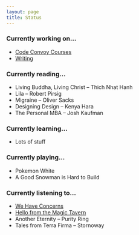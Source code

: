 ```yaml
---
layout: page
title: Status
---
```


### Currently working on...

* [Code Convoy Courses](http://codeconvoy.com)
* [Writing](/archive)

### Currently reading...

* Living Buddha, Living Christ – Thich Nhat Hanh
* Lila – Robert Pirsig
* Migraine – Oliver Sacks
* Designing Design – Kenya Hara
* The Personal MBA – Josh Kaufman

### Currently learning...

* Lots of stuff

### Currently playing...

* Pokemon White
* A Good Snowman is Hard to Build

### Currently listening to...

* [We Have Concerns](http://www.wehaveconcerns.com)
* [Hello from the Magic Tavern](http://hellofromthemagictavern.com)
* Another Eternity – Purity Ring
* Tales from Terra Firma – Stornoway
